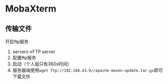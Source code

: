 # MobaXterm

## 传输文件

开启ftp服务

1. servers->FTP server
2. 配置ftp服务
3. 启动（个人版只有360s时间）
4. 服务器端使用`wget ftp://192.168.43.9//apache-maven-update.tar.gz`即可下载文件



